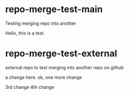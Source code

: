# repo-merge-test-main
Testing merging repo into another

Hello, this is a test.

# repo-merge-test-external
external repo to test merging into another repo on github

a change here.
ok, one more change

3rd change
4th change
